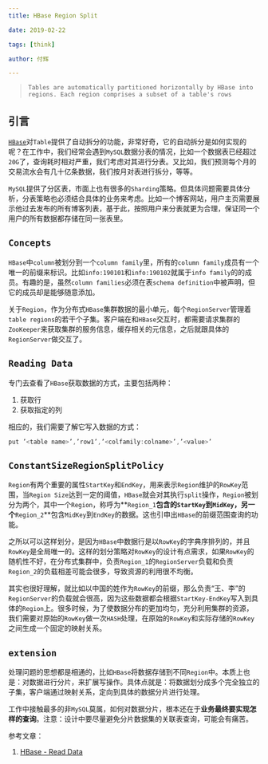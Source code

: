 ```yaml
---
title: HBase Region Split

date: 2019-02-22

tags: [think]

author: 付辉

---
```


> `Tables are automatically partitioned horizontally by HBase into regions. Each region comprises a subset of a table's rows`

## 引言

[`HBase`](https://hbase.apache.org/book.html)对`Table`提供了自动拆分的功能，非常好奇，它的自动拆分是如何实现的呢？在工作中，我们经常会遇到`MySQL`数据分表的情况，比如一个数据表已经超过`20G`了，查询耗时相对严重，我们考虑对其进行分表。又比如，我们预测每个月的交易流水会有几十亿条数据，我们按月对表进行拆分，等等。

`MySQL`提供了分区表，市面上也有很多的`Sharding`策略。但具体问题需要具体分析，分表策略也必须结合具体的业务来考虑。比如一个博客网站，用户主页需要展示他过去发布的所有博客列表，基于此，按照用户来分表就更为合理，保证同一个用户的所有数据都存储在同一张表里。

## `Concepts`

`HBase`中`column`被划分到一个`column family`里，所有的`column family`成员有一个唯一的前缀来标识。比如`info:190101`和`info:190102`就属于`info family`的的成员。有趣的是，虽然`column families`必须在表`schema definition`中被声明，但它的成员却是能够随意添加。

关于`Region`，作为分布式`HBase`集群数据的最小单元，每个`RegionServer`管理着`table regions`的若干个子集。客户端在和`HBase`交互时，都需要请求集群的`ZooKeeper`来获取集群的服务信息，缓存相关的元信息，之后就跟具体的`RegionServer`做交互了。

## `Reading Data`

专门去查看了`HBase`获取数据的方式，主要包括两种：

1. 获取行
2. 获取指定的列

相应的，我们需要了解它写入数据的方式：

```go
put ’<table name>’,’row1’,’<colfamily:colname>’,’<value>’
```

## `ConstantSizeRegionSplitPolicy`

`Region`有两个重要的属性`StartKey`和`EndKey`，用来表示`Region`维护的`RowKey`范围，当`Region Size`达到一定的阈值，`HBase`就会对其执行`split`操作，`Region`被划分为两个，其中一个`Region`，称呼为**`Region_1`**包含的`StartKey`到`MidKey`，另一个**`Region_2`**包含`MidKey`到`EndKey`的数据。这也引申出`HBase`的前缀范围查询的功能。

之所以可以这样划分，是因为`HBase`中数据行是以`RowKey`的字典序排列的，并且`RowKey`是全局唯一的。这样的划分策略对`RowKey`的设计有点需求，如果`RowKey`的随机性不好，在分布式集群中，负责`Region_1`的`RegionServer`负载和负责`Region_2`的负载相差可能会很多，导致资源的利用很不均衡。

其实也很好理解，就比如以中国的姓作为`RowKey`的前缀，那么负责“王、李”的`RegionServer`的负载就会很高，因为这些数据都会根据`StartKey-EndKey`写入到具体的`Region`上。很多时候，为了使数据分布的更加均匀，充分利用集群的资源，我们需要对原始的`RowKey`做一次`HASH`处理，在原始的`RowKey`和实际存储的`RowKey`之间生成一个固定的映射关系。

## `extension`

处理问题的思想都是相通的，比如`HBase`将数据存储到不同`Region`中。本质上也是：对数据进行分片，来扩展写操作。具体点就是：将数据划分成多个完全独立的子集，客户端通过映射关系，定向到具体的数据分片进行处理。

工作中接触最多的非`MySQL`莫属，如何对数据分片，根本还在于**业务最终要实现怎样的查询**。注意：设计中要尽量避免分片数据集的关联表查询，可能会有痛苦。



参考文章：

1. [HBase - Read Data](https://www.tutorialspoint.com/hbase/hbase_read_data.htm)